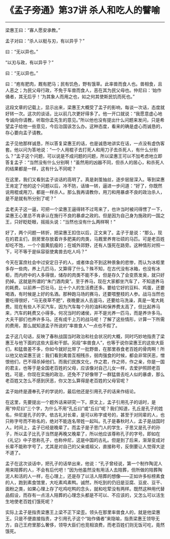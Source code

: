 # 《孟子旁通》第37讲 杀人和吃人的譬喻

------

梁惠王曰：“寡人愿安承教。”

孟子对曰：“杀人以梃与刃，有以异乎？”

曰：“无以异也。”

“以刃与政，有以异乎？”

曰：“无以异也。”

曰：“庖有肥肉，厩有肥马；民有饥色，野有饿草。此率兽而食人也。兽相食，且人恶之；为民父母行政，不免于车兽而食人，恶在其为民父母也。仲尼曰：‘始作俑者，其无后乎！’为其象人而用之也，如之何其使斯民饥而死也。”

这段文章的记载上，显示出来，梁惠王大概受了孟子的影响，每谈一次话，态度就好转一次。这次的谈话，比以前几次更好得多了。他一开口就说：“我愿意虚心地专诚向你请教，听取你孟先生的意见。”所以他也没有提出什么问题来发问，只是希望孟子给他一些意见，今后治国该怎么办。这种态度，看来的确是虚心而诚恳的，存心要向孟子请教。

孟子见他那样诚恳，所以答复梁惠王的话，也是诚恳地讲实在话，一点没有虚伪客套。他以问为答地说：“一个人用棍子去打死人和用刀子去杀死人，有什么分别么？”孟子这个问题，可以说是不成问题的问题，所以梁惠王可以不加考虑地立即答复孟子：“当然没有什么分别啊！”虽然用的凶器不同，但杀人的居心，和杀死人的结果都是一样，这有什么不同呢？

在这里，我们又看到孟子谈话的高明了。真是剥茧抽丝，逐步层层深入。等到梁惠王肯定了他的这个问题以后，冷不防，话锋一转，逼进一步问道：“好了，你既然说用棍或用刀，都是一样杀人。那么我再请教你，用刀和用暴虐不良的政治杀人，是不是就有所分别了呢？”

孟老夫子这一逼，可把一个梁惠王逼得转不过弯来了，也许当时被问得愣了一下，梁惠王心里总不肯承认在施行不良的暴虐之政的。但是因为自己身为施政的一国之王，只好眨眨眼，摇摇头说：“当然也没有什么两样啊！”

好了，两个问题一转折，把梁惠王扣住以后，正文来了。孟子于是说：“那么，现在的君主们，厨房里存放着许多肥美的肉类，马厩里养育壮硕的马匹。可是老百姓却吃不饱，一个个面黄肌瘦的；在城外郊野，还有人饿死在路旁。这种情形对照一下，可不等于是纵容驱使禽兽去吃人吗？”

今天在富庶社会中过安定日子的人，或者体会不到这种景象的悲惨，而认为冰柜里多存一些肉，养上几匹马，又算得了什么？殊不知，在古代没有冰箱，也没有冰柜，而内府中的人多得很，储存的肉类不能不多，但是存久了会变质发臭，就只好扔掉。这就是所谓的“朱门酒肉臭”。至于养马，现在大家都坐汽车了，不知道养马的耗费。以前养一匹壮马，比十个人的生活费还多。要给它好的豆料、鸡蛋，还要喝酒，有时候是上好的名酒。那种跑马场的赛马，还要喂整枝的人参。战马当然也要吃得很好，“马无夜草不肥”，夜晚要派人去遛马，还要给马洗澡，真是一笔大耗费。现在有些人不买汽车，因为汽车每个月的油料和保养费太高了，但比起养马来，汽车的耗费又小得多。何况当时的诸侯，并不是光养一匹马，而是养许多马。大夫干部们也养许多马。还有成千上万的战马呢！了解了这些情形，计算一下所需的费用，那么就知道孟子所说的“率兽食人”一点也不假了。

孟子这几句话，反映了春秋战国当时政治和社会状况的大概，同时巧妙地指责了梁惠王与他下面的这些大臣和干部。另段“率兽食人”，也等于说你梁惠王的这些大臣们，和猛兽差不多，你如今就好比带了一批野兽，在那里吞食老百姓的骨肉啊！所以他又劝梁惠王说：我们看到禽兽互相残杀，弱肉强食的时候，都会非常厌恶，憎恨他们，巴不得杀掉他们。而我们民族文化，作之君，作之师，作之亲，你是一国的君主，也等于是全国老百姓的父母，应该像对自己儿女一样，去爱护照顾老百姓。可是，你现在实施的政治，还免不了好像带了一群猛兽去吃人似的暴虐，那么老百姓又怎么不感到厌恶，你又怎么算得是老百姓的父母官呢？

孟子始终是遵奉孔子的学说的，最后他还是引用孔子的话来作结论。

在这里，先要提出一个题外话来研究一下。原文上，孟子引用孔子的话时，是用“仲尼曰”三个字，为什么不用“孔丘曰”或“丘曰”呢？我们知道，孔丘是孔子的姓名，仲尼是孔子的字。依古礼对长辈，是可以称字或号的，甚至于对同辈的人，也只称字号而不称名的，绝对不能连名带姓一起叫。孔子是春秋时人，孟子是战国时人。时间上，孟子已经是晚辈了。而孟子是子思门人的学生，子思又是孔子的孙子，所以孟子比孔子当然是再晚又晚辈了，所以他应该尊称孔子的字号。即如在《礼记》中子思称孔子，也称仲尼，这是中国的古礼。但是到了后来，渐渐变成对长辈不能称字号了。尤其是对自己的父亲或祖父，直接称号，反倒要让人觉得大逆不道了。

孟子在这次谈话中，把孔子的话举出来，他说：“孔子曾经说，第一个制作陶泥人用来陪葬的人，不会有后代吧！”因为他虽然没有用活人去陪葬，但所做的陪葬陶泥人和活的人一样，在心理上，还是存了以活人陪葬的想像——正如许多标榜素食的人，跑到素食馆里，大吃素鸡素鸭。诚然，所吃到的仍旧是豆腐、豆皮、豆干、面粉之类，如果心理上存了吃鸡吃鸭的念头，就和吃荤没有两样。既然这种用代替品假设，而存有一点活人陪葬的心理念头都是不可以、不应该的，又怎么可以活生生地使老百姓们饿死呢？

实际上孟子是指责梁惠王上梁不正下梁歪。领头在那里率兽食人的，就是他梁惠王。只是不便直接指责，才引用孔子这个“始作俑者”来隐喻，指责梁惠王领导无方，自己王府里那么奢侈，领导大臣们也竞相浪费，而老百姓们则无饭可吃，竟然饿死。

